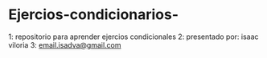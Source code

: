 # Ejercios-condicionarios-
1: repositorio para aprender ejercios condicionales
2: presentado por: isaac viloria 
3: email.isadva@gmail.com
